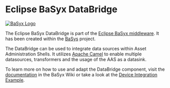 # Eclipse BaSyx DataBridge
[![BaSyx Logo](https://www.eclipse.org/basyx/img/basyxlogo.png)](https://www.eclipse.org/basyx/)

The Eclipse BaSyx DataBridge is part of the [Eclipse BaSyx middleware](https://www.eclipse.org/basyx/). It has been created within the [BaSys](https://www.basys40.de/) project.

The DataBridge can be used to integrate data sources within Asset Administration Shells.
It utilizes [Apache Camel](https://camel.apache.org/) to enable multiple datasources, transformers and the usage of the AAS as a datasink.

To learn more on how to use and adapt the DataBridge component, visit the [documentation](https://wiki.basyx.org/en/latest/content/user_documentation/basyx_components/databridge/index.html) in the BaSyx Wiki or take a look at the [Device Integration Example](https://wiki.basyx.org/en/latest/content/user_documentation/developer/basyx_java_v1/knowledge_base/scenarios/device-integration.html).
